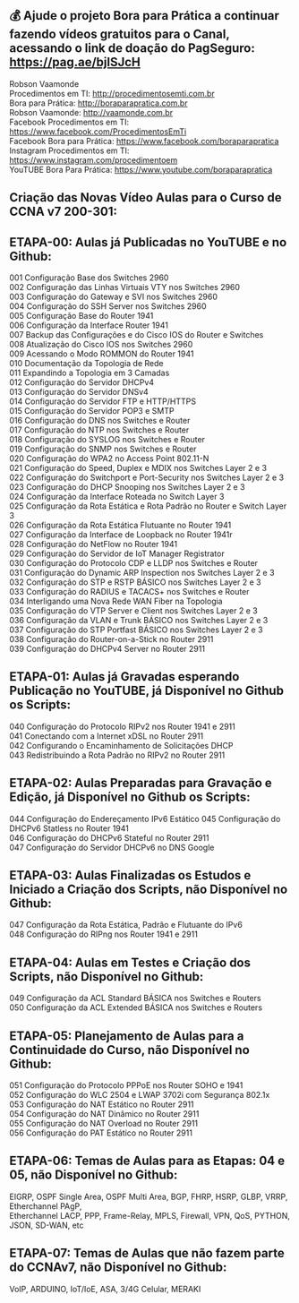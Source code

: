## 💰 Ajude o projeto Bora para Prática a continuar fazendo vídeos gratuitos para o Canal, acessando o link de doação do PagSeguro: https://pag.ae/bjlSJcH

Robson Vaamonde<br>
Procedimentos em TI: http://procedimentosemti.com.br<br>
Bora para Prática: http://boraparapratica.com.br<br>
Robson Vaamonde: http://vaamonde.com.br<br>
Facebook Procedimentos em TI: https://www.facebook.com/ProcedimentosEmTi<br>
Facebook Bora para Prática: https://www.facebook.com/boraparapratica<br>
Instagram Procedimentos em TI: https://www.instagram.com/procedimentoem<br>
YouTUBE Bora Para Prática: https://www.youtube.com/boraparapratica<br>

## **Criação das Novas Vídeo Aulas para o Curso de CCNA v7 200-301:**

## **ETAPA-00: Aulas já Publicadas no YouTUBE e no Github:**
001 Configuração Base dos Switches 2960<br>
002 Configuração das Linhas Virtuais VTY nos Switches 2960<br>
003 Configuração do Gateway e SVI nos Switches 2960<br>
004 Configuração do SSH Server nos Switches 2960<br>
005 Configuração Base do Router 1941<br>
006 Configuração da Interface Router 1941<br>
007 Backup das Configurações e do Cisco IOS do Router e Switches<br>
008 Atualização do Cisco IOS nos Switches 2960<br>
009 Acessando o Modo ROMMON do Router 1941<br>
010 Documentação da Topologia de Rede<br>
011 Expandindo a Topologia em 3 Camadas<br>
012 Configuração do Servidor DHCPv4<br>
013 Configuração do Servidor DNSv4<br>
014 Configuração do Servidor FTP e HTTP/HTTPS<br>
015 Configuração do Servidor POP3 e SMTP<br>
016 Configuração do DNS nos Switches e Router<br>
017 Configuração do NTP nos Switches e Router<br>
018 Configuração do SYSLOG nos Switches e Router<br>
019 Configuração do SNMP nos Switches e Router<br>
020 Configuração do WPA2 no Access Point 802.11-N<br>
021 Configuração do Speed, Duplex e MDIX nos Switches Layer 2 e 3<br>
022 Configuração do Switchport e Port-Security nos Switches Layer 2 e 3<br>
023 Configuração do DHCP Snooping nos Switches Layer 2 e 3<br>
024 Configuração da Interface Roteada no Switch Layer 3<br>
025 Configuração da Rota Estática e Rota Padrão no Router e Switch Layer 3<br>
026 Configuração da Rota Estática Flutuante no Router 1941<br>
027 Configuração da Interface de Loopback no Router 1941r<br>
028 Configuração do NetFlow no Router 1941<br>
029 Configuração do Servidor de IoT Manager Registrator<br>
030 Configuração do Protocolo CDP e LLDP nos Switches e Router<br>
031 Configuração do Dynamic ARP Inspection nos Switches Layer 2 e 3<br>
032 Configuração do STP e RSTP BÁSICO nos Switches Layer 2 e 3<br>
033 Configuração do RADIUS e TACACS+ nos Switches e Router<br>
034 Interligando uma Nova Rede WAN Fiber na Topologia<br>
035 Configuração do VTP Server e Client nos Switches Layer 2 e 3<br>
036 Configuração da VLAN e Trunk BÁSICO nos Switches Layer 2 e 3<br>
037 Configuração do STP Portfast BÁSICO nos Switches Layer 2 e 3<br>
038 Configuração do Router-on-a-Stick no Router 2911<br>
039 Configuração do DHCPv4 Server no Router 2911

## **ETAPA-01: Aulas já Gravadas esperando Publicação no YouTUBE, já Disponível no Github os Scripts:**
040 Configuração do Protocolo RIPv2 nos Router 1941 e 2911<br>
041 Conectando com a Internet xDSL no Router 2911<br>
042 Configurando o Encaminhamento de Solicitações DHCP<br>
043 Redistribuindo a Rota Padrão no RIPv2 no Router 2911

## **ETAPA-02: Aulas Preparadas para Gravação e Edição, já Disponível no Github os Scripts:**
044 Configuração do Endereçamento IPv6 Estático
045 Configuração do DHCPv6 Statless no Router 1941<br>
046 Configuração do DHCPv6 Stateful no Router 2911<br>
047 Configuração do Servidor DHCPv6 no DNS Google

## **ETAPA-03: Aulas Finalizadas os Estudos e Iniciado a Criação dos Scripts, não Disponível no Github:**
047 Configuração da Rota Estática, Padrão e Flutuante do IPv6<br>
048 Configuração do RIPng nos Router 1941 e 2911

## **ETAPA-04: Aulas em Testes e Criação dos Scripts, não Disponível no Github:**
049 Configuração da ACL Standard BÁSICA nos Switches e Routers<br>
050 Configuração da ACL Extended BÁSICA nos Switches e Routers

## **ETAPA-05: Planejamento de Aulas para a Continuidade do Curso, não Disponível no Github:**
051 Configuração do Protocolo PPPoE nos Router SOHO e 1941<br>
052 Configuração do WLC 2504 e LWAP 3702i com Segurança 802.1x<br>
053 Configuração do NAT Estático no Router 2911<br>
054 Configuração do NAT Dinâmico no Router 2911<br>
055 Configuração do NAT Overload no Router 2911<br>
056 Configuração do PAT Estático no Router 2911

## **ETAPA-06: Temas de Aulas para as Etapas: 04 e 05, não Disponível no Github:**
EIGRP, OSPF Single Area, OSPF Multi Area, BGP, FHRP, HSRP, GLBP, VRRP, Etherchannel PAgP,<br>
Etherchannel LACP, PPP, Frame-Relay, MPLS, Firewall, VPN, QoS, PYTHON, JSON, SD-WAN, etc

## **ETAPA-07: Temas de Aulas que não fazem parte do CCNAv7, não Disponível no Github:**
VoIP, ARDUINO, IoT/IoE, ASA, 3/4G Celular, MERAKI <br>